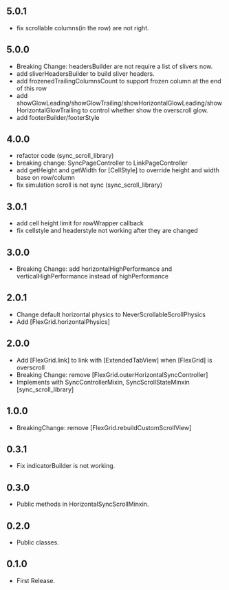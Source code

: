 ## 5.0.1

* fix scrollable columns(in the row) are not right.

## 5.0.0

* Breaking Change: headersBuilder are not require a list of slivers now.
* add sliverHeadersBuilder to build sliver headers.
* add frozenedTrailingColumnsCount to support frozen column at the end of this row
* add showGlowLeading/showGlowTrailing/showHorizontalGlowLeading/showHorizontalGlowTrailing to control whether show the overscroll glow.
* add footerBuilder/footerStyle

## 4.0.0

* refactor code (sync_scroll_library)
* breaking change: SyncPageController to LinkPageController
* add getHeight and getWidth for [CellStyle] to override height and width base on row/column
* fix simulation scroll is not sync (sync_scroll_library)

## 3.0.1

* add cell height limit for rowWrapper callback
* fix cellstyle and headerstyle not working after they are changed

## 3.0.0

* Breaking Change: add horizontalHighPerformance and verticalHighPerformance instead of highPerformance

## 2.0.1

* Change default horizontal physics to NeverScrollableScrollPhysics
* Add [FlexGrid.horizontalPhysics]

## 2.0.0

* Add [FlexGrid.link] to link with [ExtendedTabView] when [FlexGrid] is overscroll
* Breaking Change: remove [FlexGrid.outerHorizontalSyncController]
* Implements with SyncControllerMixin, SyncScrollStateMinxin [sync_scroll_library]

## 1.0.0

* BreakingChange: remove [FlexGrid.rebuildCustomScrollView]

## 0.3.1

* Fix indicatorBuilder is not working.

## 0.3.0

* Public methods in HorizontalSyncScrollMinxin.

## 0.2.0

* Public classes.

## 0.1.0

* First Release.
